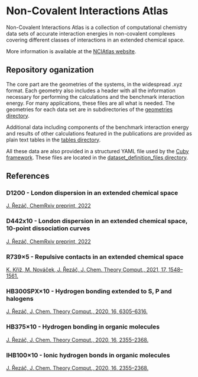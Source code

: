 # Non-Covalent Interactions Atlas

Non-Covalent Interactions Atlas is a collection of computational chemistry data sets of accurate interaction energies in non-covalent complexes covering different classes of interactions in an extended chemical space.

More information is available at the [NCIAtlas website](http://www.nciatlas.org).

## Repository oganization

The core part are the geometries of the systems, in the widespread .xyz format. Each geometry also includes a header with all the information necessary for performing the calculations and the benchmark interaction energy. For many applications, these files are all what is needed. The geometries for each data set are in subdirectories of the [geometries directory](https://github.com/Honza-R/NCIAtlas/tree/main/geometries).

Additional data including components of the benchmark interaction energy and results of other calculations featured in the publications are provided as plain text tables in the [tables directory](https://github.com/Honza-R/NCIAtlas/tree/main/tables).

All these data are also provided in a structured YAML file used by the [Cuby framework](http://cuby4.molecular.cz/). These files are located in the [dataset_definition_files directory](https://github.com/Honza-R/NCIAtlas/tree/main/dataset_definition_files).

## References

### D1200 - London dispersion in an extended chemical space
[J. Řezáč, ChemRxiv preprint, 2022](https://doi.org/10.26434/chemrxiv-2022-pl3r8)

### D442x10 - London dispersion in an extended chemical space, 10-point dissociation curves
[J. Řezáč, ChemRxiv preprint, 2022](https://doi.org/10.26434/chemrxiv-2022-pl3r8)

### R739×5 - Repulsive contacts in an extended chemical space
[K. Kříž, M. Nováček, J. Řezáč, J. Chem. Theory Comput., 2021, 17, 1548–1561.](https://pubs.acs.org/doi/full/10.1021/acs.jctc.0c01341)

### HB300SPX×10 - Hydrogen bonding extended to S, P and halogens
[J. Řezáč, J. Chem. Theory Comput., 2020, 16, 6305–6316.](https://dx.doi.org/10.1021/acs.jctc.0c00715)

### HB375×10 - Hydrogen bonding in organic molecules
[J. Řezáč, J. Chem. Theory Comput., 2020, 16, 2355–2368.](https://doi.org/10.1021/acs.jctc.9b01265)

### IHB100×10 - Ionic hydrogen bonds in organic molecules
[J. Řezáč, J. Chem. Theory Comput., 2020, 16, 2355–2368.](https://doi.org/10.1021/acs.jctc.9b01265)

